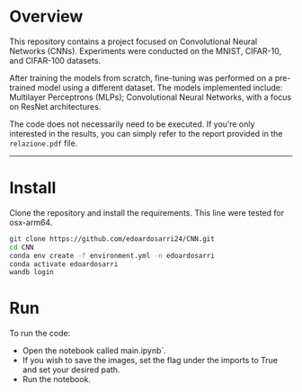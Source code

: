 # Overview
This repository contains a project focused on Convolutional Neural Networks (CNNs). Experiments were conducted on the MNIST, CIFAR-10, and CIFAR-100 datasets.

After training the models from scratch, fine-tuning was performed on a pre-trained model using a different dataset. The models implemented include: Multilayer Perceptrons (MLPs); Convolutional Neural Networks, with a focus on ResNet architectures.

The code does not necessarily need to be executed. If you’re only interested in the results, you can simply refer to the report provided in the `relazione.pdf` file.

---

# Install
Clone the repository and install the requirements. This line were tested for osx-arm64.

```bash
git clone https://github.com/edoardosarri24/CNN.git
cd CNN
conda env create -f environment.yml -n edoardosarri
conda activate edoardosarri
wandb login
```

# Run
To run the code:
- Open the notebook called main.ipynb`.
- If you wish to save the images, set the flag under the imports to True and set your desired path.
- Run the notebook.
